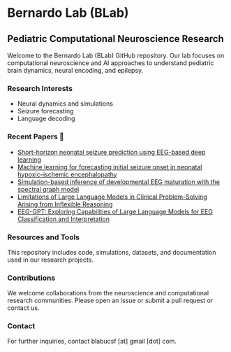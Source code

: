 # Bernardo Lab (BLab)

## Pediatric Computational Neuroscience Research

Welcome to the Bernardo Lab (BLab) GitHub repository. Our lab focuses on computational neuroscience and AI approaches to understand pediatric brain dynamics, neural encoding, and epilepsy.

### Research Interests

* Neural dynamics and simulations
* Seizure forecasting
* Language decoding

### Recent Papers 📝
* [Short-horizon neonatal seizure prediction using EEG-based deep learning](https://journals.plos.org/digitalhealth/article?id=10.1371/journal.pdig.0000890)
* [Machine learning for forecasting initial seizure onset in neonatal hypoxic–ischemic encephalopathy](https://onlinelibrary.wiley.com/doi/full/10.1111/epi.18163)
* [Simulation-based inference of developmental EEG maturation with the spectral graph model](https://www.nature.com/articles/s42005-024-01748-w)
* [Limitations of Large Language Models in Clinical Problem-Solving Arising from Inflexible Reasoning](https://arxiv.org/abs/2502.04381)
* [EEG-GPT: Exploring Capabilities of Large Language Models for EEG Classification and Interpretation](https://arxiv.org/abs/2401.18006)

### Resources and Tools

This repository includes code, simulations, datasets, and documentation used in our research projects.

### Contributions

We welcome collaborations from the neuroscience and computational research communities. Please open an issue or submit a pull request or contact us.

### Contact

For further inquiries, contact blabucsf [at] gmail [dot] com.
